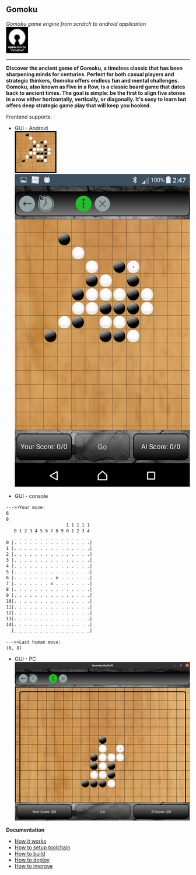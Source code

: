 ## Gomoku
*Gomoku game engine from scratch to android application*   
![](d.releases/openSourceLogo.png) 


---
**Discover the ancient game of Gomoku, a timeless classic that has been sharpening minds for centuries. 
Perfect for both casual players and strategic thinkers, Gomoku offers endless fun and mental challenges. 
Gomoku, also known as Five in a Row, is a classic board game that dates back to ancient times.
The goal is simple: be the first to align five stones in a row either horizontally, vertically, or diagonally. 
It's easy to learn but offers deep strategic game play that will keep you hooked.**

Frontend supports:
- GUI - Android   
![](d.releases/Icon_114x114.png)   
![](d.releases/phone0_533x948.png)

- GUI - console
```
--->>Your move:
6 
8
                       1 1 1 1 1 
   0 1 2 3 4 5 6 7 8 9 0 1 2 3 4 
   _ _ _ _ _ _ _ _ _ _ _ _ _ _ _
0 |. . . . . . . . . . . . . . .|
1 |. . . . . . . . . . . . . . .|
2 |. . . . . . . . . . . . . . .|
3 |. . . . . . . . . . . . . . .|
4 |. . . . . . . . . . . . . . .|
5 |. . . . . . . . . . . . . . .|
6 |. . . . . . . . o . . . . . .|
7 |. . . . . . . x . . . . . . .|
8 |. . . . . . . . . . . . . . .|
9 |. . . . . . . . . . . . . . .|
10|. . . . . . . . . . . . . . .|
11|. . . . . . . . . . . . . . .|
12|. . . . . . . . . . . . . . .|
13|. . . . . . . . . . . . . . .|
14|. . . . . . . . . . . . . . .|
  |_ _ _ _ _ _ _ _ _ _ _ _ _ _ _|

--->>Last human move:
(6, 8)
```
- GUI - PC
![](d.releases/PC.png)

**Documentation**
- [How it works](c.doc/HowItWorks.md)
- [How to setup toolchain](c.doc/HowToSetupToolchain.md)
- [How to build](c.doc/HowToBuild.md)
- [How to deploy](c.doc/HowToDeploy.md)
- [How to improve](c.doc/HowToImprove.md)
